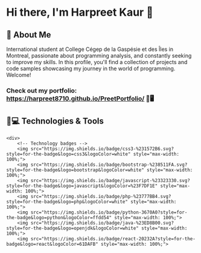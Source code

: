 # Hi there, I'm Harpreet Kaur 👋

## 💼 About Me
International student at College  Cégep de la Gaspésie et des Îles  in Montreal, passionate about programming analysis, and constantly seeking to improve my skills.
In this profile, you'll find a collection of projects and code samples showcasing my journey in the world of programming. Welcome!

<!DOCTYPE html>
<html lang="en">
<head>
    <meta charset="UTF-8">
    <meta name="viewport" content="width=device-width, initial-scale=1.0">
    <title>Harpreet Kaur's Portfolio</title>
</head>
<body>
    <h3 class="heading-element" dir="auto">Check out my portfolio: 
        <a href="https://harpreet8710.github.io/PreetPortfolio/" rel="nofollow">https://harpreet8710.github.io/PreetPortfolio/</a> 🌟🖥️
    </h3>
    <div class="markdown-heading" dir="auto">
        <h2 class="heading-element" dir="auto">🚀💻 Technologies &amp; Tools</h2>
    </div>
    
    <div>
        <!-- Technology badges -->
        <img src="https://img.shields.io/badge/css3-%231572B6.svg?style=for-the-badge&logo=css3&logoColor=white" style="max-width: 100%;">
        <img src="https://img.shields.io/badge/bootstrap-%238511FA.svg?style=for-the-badge&logo=bootstrap&logoColor=white" style="max-width: 100%;">
        <img src="https://img.shields.io/badge/javascript-%23323330.svg?style=for-the-badge&logo=javascript&logoColor=%23F7DF1E" style="max-width: 100%;">
        <img src="https://img.shields.io/badge/php-%23777BB4.svg?style=for-the-badge&logo=php&logoColor=white" style="max-width: 100%;">
        <img src="https://img.shields.io/badge/python-3670A0?style=for-the-badge&logo=python&logoColor=ffdd54" style="max-width: 100%;">
        <img src="https://img.shields.io/badge/java-%23ED8B00.svg?style=for-the-badge&logo=openjdk&logoColor=white" style="max-width: 100%;">
        <img src="https://img.shields.io/badge/react-20232A?style=for-the-badge&logo=react&logoColor=61DAFB" style="max-width: 100%;">
       
    
</body>
</html>



  

